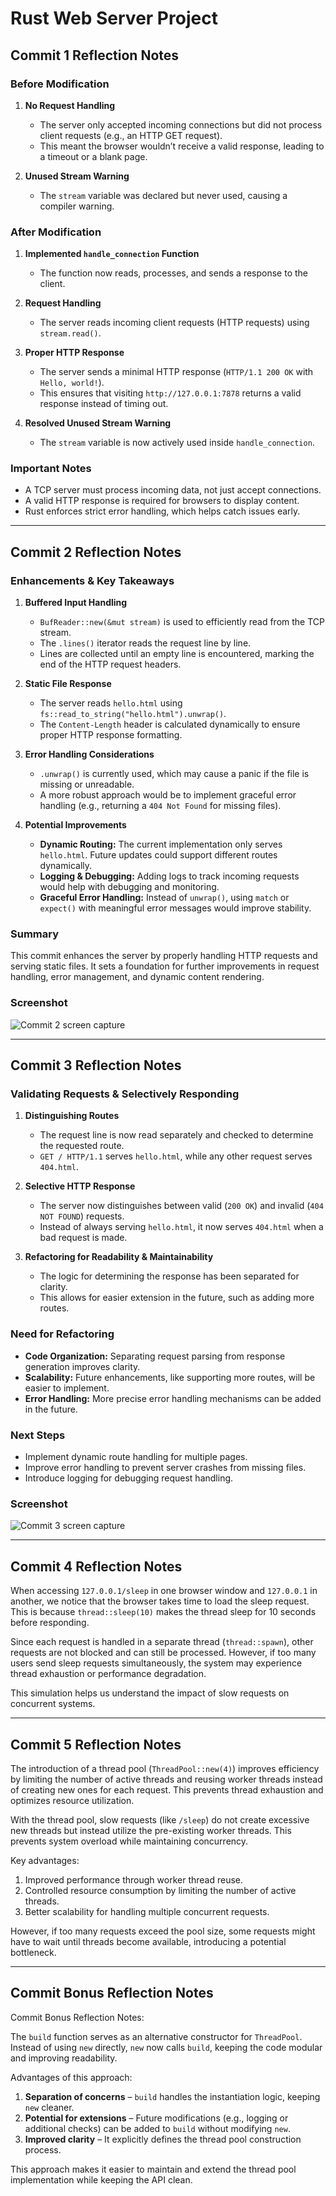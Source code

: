 # Rust Web Server Project  

## Commit 1 Reflection Notes  

### Before Modification  
1. **No Request Handling**  
   - The server only accepted incoming connections but did not process client requests (e.g., an HTTP GET request).  
   - This meant the browser wouldn’t receive a valid response, leading to a timeout or a blank page.  

2. **Unused Stream Warning**  
   - The `stream` variable was declared but never used, causing a compiler warning.  

### After Modification  
1. **Implemented `handle_connection` Function**  
   - The function now reads, processes, and sends a response to the client.  

2. **Request Handling**  
   - The server reads incoming client requests (HTTP requests) using `stream.read()`.  

3. **Proper HTTP Response**  
   - The server sends a minimal HTTP response (`HTTP/1.1 200 OK` with `Hello, world!`).  
   - This ensures that visiting `http://127.0.0.1:7878` returns a valid response instead of timing out.  

4. **Resolved Unused Stream Warning**  
   - The `stream` variable is now actively used inside `handle_connection`.  

### Important Notes  
- A TCP server must process incoming data, not just accept connections.  
- A valid HTTP response is required for browsers to display content.  
- Rust enforces strict error handling, which helps catch issues early.  

---

## Commit 2 Reflection Notes  

### Enhancements & Key Takeaways  

1. **Buffered Input Handling**  
   - `BufReader::new(&mut stream)` is used to efficiently read from the TCP stream.  
   - The `.lines()` iterator reads the request line by line.  
   - Lines are collected until an empty line is encountered, marking the end of the HTTP request headers.  

2. **Static File Response**  
   - The server reads `hello.html` using `fs::read_to_string("hello.html").unwrap()`.  
   - The `Content-Length` header is calculated dynamically to ensure proper HTTP response formatting.  

3. **Error Handling Considerations**  
   - `.unwrap()` is currently used, which may cause a panic if the file is missing or unreadable.  
   - A more robust approach would be to implement graceful error handling (e.g., returning a `404 Not Found` for missing files).  

4. **Potential Improvements**  
   - **Dynamic Routing:** The current implementation only serves `hello.html`. Future updates could support different routes dynamically.  
   - **Logging & Debugging:** Adding logs to track incoming requests would help with debugging and monitoring.  
   - **Graceful Error Handling:** Instead of `unwrap()`, using `match` or `expect()` with meaningful error messages would improve stability.  

### Summary  
This commit enhances the server by properly handling HTTP requests and serving static files. It sets a foundation for further improvements in request handling, error management, and dynamic content rendering.  

### Screenshot  
![Commit 2 screen capture](commit2.png)  

---

## Commit 3 Reflection Notes  

### Validating Requests & Selectively Responding  

1. **Distinguishing Routes**  
   - The request line is now read separately and checked to determine the requested route.  
   - `GET / HTTP/1.1` serves `hello.html`, while any other request serves `404.html`.  

2. **Selective HTTP Response**  
   - The server now distinguishes between valid (`200 OK`) and invalid (`404 NOT FOUND`) requests.  
   - Instead of always serving `hello.html`, it now serves `404.html` when a bad request is made.  

3. **Refactoring for Readability & Maintainability**  
   - The logic for determining the response has been separated for clarity.  
   - This allows for easier extension in the future, such as adding more routes.  

### Need for Refactoring  

- **Code Organization:** Separating request parsing from response generation improves clarity.  
- **Scalability:** Future enhancements, like supporting more routes, will be easier to implement.  
- **Error Handling:** More precise error handling mechanisms can be added in the future.  

### Next Steps  

- Implement dynamic route handling for multiple pages.  
- Improve error handling to prevent server crashes from missing files.  
- Introduce logging for debugging request handling.  

### Screenshot  
![Commit 3 screen capture](commit3.png)  

---

## Commit 4 Reflection Notes  

When accessing `127.0.0.1/sleep` in one browser window and `127.0.0.1` in another,
we notice that the browser takes time to load the sleep request. This is because
`thread::sleep(10)` makes the thread sleep for 10 seconds before responding.

Since each request is handled in a separate thread (`thread::spawn`), other requests
are not blocked and can still be processed. However, if too many users send sleep requests
simultaneously, the system may experience thread exhaustion or performance degradation.

This simulation helps us understand the impact of slow requests on concurrent systems.

---

## Commit 5 Reflection Notes  

The introduction of a thread pool (`ThreadPool::new(4)`) improves efficiency by limiting the
number of active threads and reusing worker threads instead of creating new ones for each request.
This prevents thread exhaustion and optimizes resource utilization.

With the thread pool, slow requests (like `/sleep`) do not create excessive new threads but instead
utilize the pre-existing worker threads. This prevents system overload while maintaining concurrency.

Key advantages:
1. Improved performance through worker thread reuse.
2. Controlled resource consumption by limiting the number of active threads.
3. Better scalability for handling multiple concurrent requests.

However, if too many requests exceed the pool size, some requests might have to wait until
threads become available, introducing a potential bottleneck.

---

## Commit Bonus Reflection Notes
Commit Bonus Reflection Notes:

The `build` function serves as an alternative constructor for `ThreadPool`. Instead of using `new`
directly, `new` now calls `build`, keeping the code modular and improving readability.

Advantages of this approach:
1. **Separation of concerns** – `build` handles the instantiation logic, keeping `new` cleaner.
2. **Potential for extensions** – Future modifications (e.g., logging or additional checks) can be
   added to `build` without modifying `new`.
3. **Improved clarity** – It explicitly defines the thread pool construction process.

This approach makes it easier to maintain and extend the thread pool implementation while keeping
the API clean.